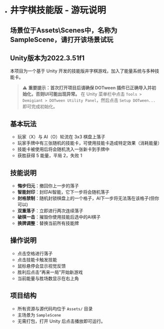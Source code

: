 - # 井字棋技能版 - 游玩说明
  ## 场景位于Assets\Scenes中，名称为SampleScene，请打开该场景试玩
  ## Unity版本为2022.3.51f1
  本项目为一个基于 Unity 开发的技能版井字棋游戏，加入了能量系统与多种技能卡。

  > ⚠️ **重要提示：首次打开项目后请确保 DOTween 插件已正确导入并初始化，否则UI可能出现异常。**
  > 在 Unity 菜单栏中点击 `Tools > Demigiant > DOTween Utility Panel`，然后点击 `Setup DOTween...` 即可完成初始化。
 
  ## 基本玩法
  - 玩家（X）与 AI（O）轮流在 3x3 棋盘上落子
  - 玩家手牌中有三张随机的技能卡，可使用技能卡造成特定效果（消耗能量）
  - 技能卡被使用后将会随机洗入一张新卡到手牌中
  - 获胜获得 5 能量，平局 2，失败 1

  ## 技能说明
  - **悔步归元**：撤回你上一步的落子
  - **智能封印**：封印AI智能，它下一步将会随机落子
  - **封格禁制**：随机封锁棋盘上的一个格子，AI下一步将无法落在该格子(但你可以)
  - **双重落子**：立即进行两次连续落子
  - **破棋一击**：摧毁你使用技能后选中的AI棋子
  - **换牌调整**：替换当前所有技能牌

  ## 操作说明
  - 点击空格进行落子
  - 点击技能卡触发技能
  - 鼠标悬停会显示视觉反馈
  - 胜利后点击“再来一局”开始新游戏
  - 当前能量与胜场数显示在右上角

  ## 项目结构
  - 所有资源与源代码均位于 `Assets/` 目录
  - 主场景为 `SampleScene`
  - 无需打包，打开 Unity 后点击播放即可运行。
